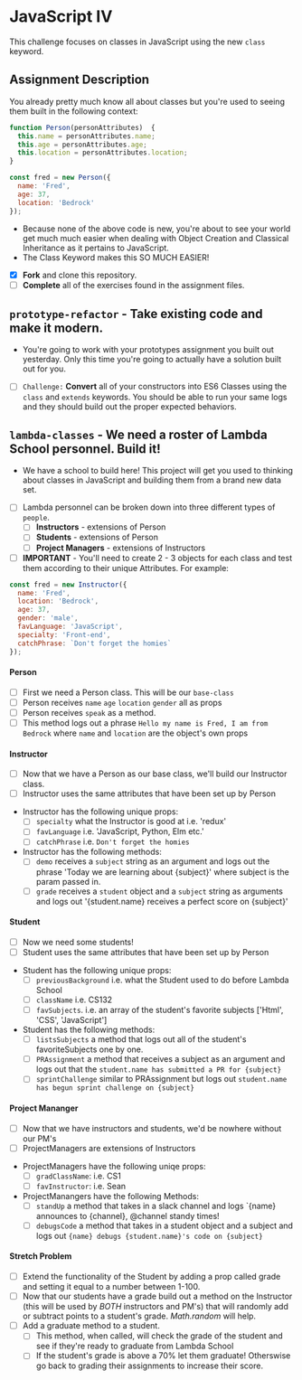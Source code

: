 # JavaScript IV

This challenge focuses on classes in JavaScript using the new `class` keyword.

## Assignment Description

You already pretty much know all about classes but you're used to seeing them built in the following context:

```js
function Person(personAttributes)  {
  this.name = personAttributes.name;
  this.age = personAttributes.age;
  this.location = personAttributes.location;
}

const fred = new Person({
  name: 'Fred',
  age: 37,
  location: 'Bedrock'
});
```

* Because none of the above code is new, you're about to see your world get much much easier when dealing with Object Creation and Classical Inheritance as it pertains to JavaScript.
* The Class Keyword makes this SO MUCH EASIER!
* [x] **Fork** and clone this repository.
* [ ] **Complete** all of the exercises found in the assignment files.

## `prototype-refactor` - Take existing code and make it modern.

* You're going to work with your prototypes assignment you built out yesterday. Only this time you're going to actually have a solution built out for you.
* [ ] `Challenge:` **Convert** all of your constructors into ES6 Classes using the `class` and `extends` keywords. You should be able to run your same logs and they should build out the proper expected behaviors.

## `lambda-classes` - We need a roster of Lambda School personnel. Build it!

* We have a school to build here! This project will get you used to thinking about classes in JavaScript and building them from a brand new data set.
* [ ] Lambda personnel can be broken down into three different types of `people`.
  * [ ] **Instructors** - extensions of Person
  * [ ] **Students** - extensions of Person
  * [ ] **Project Managers** - extensions of Instructors
* [ ] **IMPORTANT** - You'll need to create 2 - 3 objects for each class and test them according to their unique Attributes. For example:

```js
const fred = new Instructor({
  name: 'Fred',
  location: 'Bedrock',
  age: 37,
  gender: 'male',
  favLanguage: 'JavaScript',
  specialty: 'Front-end',
  catchPhrase: `Don't forget the homies`
});
```

#### Person

* [ ] First we need a Person class. This will be our `base-class`
* [ ] Person receives `name` `age` `location` `gender` all as props
* [ ] Person receives `speak` as a method.
* [ ] This method logs out a phrase `Hello my name is Fred, I am from Bedrock` where `name` and `location` are the object's own props

#### Instructor

* [ ] Now that we have a Person as our base class, we'll build our Instructor class.
* [ ] Instructor uses the same attributes that have been set up by Person
* Instructor has the following unique props:
  * [ ] `specialty` what the Instructor is good at i.e. 'redux'
  * [ ] `favLanguage` i.e. 'JavaScript, Python, Elm etc.'
  * [ ] `catchPhrase` i.e. `Don't forget the homies`
* Instructor has the following methods:
  * [ ] `demo` receives a `subject` string as an argument and logs out the phrase 'Today we are learning about {subject}' where subject is the param passed in.
  * [ ] `grade` receives a `student` object and a `subject` string as arguments and logs out '{student.name} receives a perfect score on {subject}'

#### Student

* [ ] Now we need some students!
* [ ] Student uses the same attributes that have been set up by Person
* Student has the following unique props:
  * [ ] `previousBackground` i.e. what the Student used to do before Lambda School
  * [ ] `className` i.e. CS132
  * [ ] `favSubjects`. i.e. an array of the student's favorite subjects ['Html', 'CSS', 'JavaScript']
* Student has the following methods:
  * [ ] `listsSubjects` a method that logs out all of the student's favoriteSubjects one by one.
  * [ ] `PRAssignment` a method that receives a subject as an argument and logs out that the `student.name has submitted a PR for {subject}`
  * [ ] `sprintChallenge` similar to PRAssignment but logs out `student.name has begun sprint challenge on {subject}`

#### Project Mananger

* [ ] Now that we have instructors and students, we'd be nowhere without our PM's
* [ ] ProjectManagers are extensions of Instructors
* ProjectManagers have the following uniqe props:
  * [ ] `gradClassName`: i.e. CS1
  * [ ] `favInstructor`: i.e. Sean
* ProjectManangers have the following Methods:
  * [ ] `standUp` a method that takes in a slack channel and logs `{name} announces to {channel}, @channel standy times!​​​​​
  * [ ] `debugsCode` a method that takes in a student object and a subject and logs out `{name} debugs {student.name}'s code on {subject}`

#### Stretch Problem

* [ ] Extend the functionality of the Student by adding a prop called grade and setting it equal to a number between 1-100.
* [ ] Now that our students have a grade build out a method on the Instructor (this will be used by _BOTH_ instructors and PM's) that will randomly add or subtract points to a student's grade. _Math.random_ will help.
* [ ] Add a graduate method to a student.
  * [ ] This method, when called, will check the grade of the student and see if they're ready to graduate from Lambda School
  * [ ] If the student's grade is above a 70% let them graduate! Otherswise go back to grading their assignments to increase their score.
